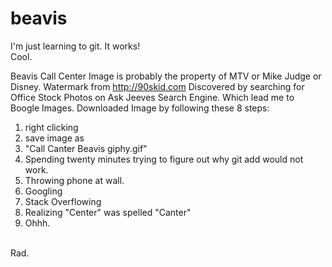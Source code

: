 # beavis

I'm just learning to git. 
It works! 
<br>Cool.

Beavis Call Center Image is probably the property of MTV or Mike Judge or Disney.
Watermark from http://90skid.com 
Discovered by searching for Office Stock Photos on Ask Jeeves Search Engine.
Which lead me to Boogle Images.
Downloaded Image by following these 8 steps:
1. right clicking
2. save image as
3. "Call Canter Beavis giphy.gif"
4. Spending twenty minutes trying to figure out why git add would not work. 
5. Throwing phone at wall.
6. Googling
7. Stack Overflowing
8. Realizing "Center" was spelled "Canter"
9. Ohhh.


<br>Rad.
